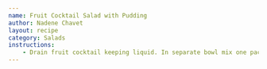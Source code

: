 ```yaml
---
name: Fruit Cocktail Salad with Pudding
author: Nadene Chavet
layout: recipe
category: Salads
instructions:
    - Drain fruit cocktail keeping liquid. In separate bowl mix one package dry, vanilla instant pudding mix. May need to use mixer. Fold in fruit cocktail and any other fruits desired. Put marshmallows in before serving.
---
```

